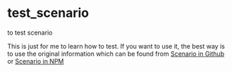 # test_scenario
to test scenario

This is just for me to learn how to test. 
If you want to use it, the best way is to use the original information which can be found from 
[Scenario in Github](https://github.com/webautotester/wat/tree/master/scenario)
 or [Scenario in NPM](https://www.npmjs.com/package/wat_scenario)


